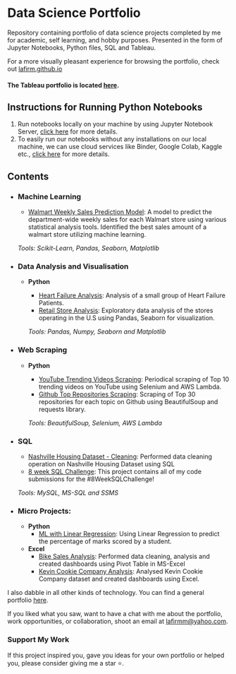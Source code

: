 # Data Science Portfolio
Repository containing portfolio of data science projects completed by me for academic, self learning, and hobby purposes. Presented in the form of Jupyter Notebooks, Python files, SQL and Tableau.

For a more visually pleasant experience for browsing the portfolio, check out [lafirm.github.io](http://lafirm.github.io)

#### The Tableau portfolio is located [here](https://public.tableau.com/app/profile/lafir).


## Instructions for Running Python Notebooks
1. Run notebooks locally on your machine by using Jupyter Notebook Server, [click here](https://docs.jupyter.org/en/latest/running.html) for more details.
2. To easily run our notebooks without any installations on our local machine, we can use cloud services like Binder, Google Colab, Kaggle etc., [click here](https://www.dataschool.io/cloud-services-for-jupyter-notebook/) for more details.

## Contents

- ### Machine Learning

	- [Walmart Weekly Sales Prediction Model](https://github.com/lafirm/walmart-weekly-sales-prediction): A model to predict the department-wide weekly sales for each Walmart store using various statistical analysis tools. Identified the best sales amount of a walmart store utilizing machine learning.
	
	_Tools: Scikit-Learn, Pandas, Seaborn, Matplotlib_


- ### Data Analysis and Visualisation
  - __Python__
    - [Heart Failure Analysis](https://github.com/lafirm/heart-failure-analysis): Analysis of a small group of Heart Failure Patients.
    - [Retail Store Analysis](https://github.com/lafirm/retail-store-analysis): Exploratory data analysis of the stores operating in the U.S using Pandas, Seaborn for visualization.
		
	_Tools: Pandas, Numpy, Seaborn and Matplotlib_

- ### Web Scraping
  - __Python__
    - [YouTube Trending Videos Scraping](https://github.com/lafirm/youtube-trending-videos-scraper): Periodical scraping of Top 10 trending videos on YouTube using Selenium and AWS Lambda.
    - [Github Top Repositories Scraping](https://github.com/lafirm/github-top-repos-scraping): Scraping of Top 30 repositories for each topic on Github using BeautifulSoup and requests library.
		
	_Tools: BeautifulSoup, Selenium, AWS Lambda_

- ### SQL

  - [Nashville Housing Dataset - Cleaning](https://github.com/lafirm/nashville-housing-data): Performed data cleaning operation on Nashville Housing Dataset using SQL
  - [8 week SQL Challenge](https://github.com/lafirm/8-week-sql-challenge): This project contains all of my code submissions for the #8WeekSQLChallenge!
  
  _Tools: MySQL, MS-SQL and SSMS_

- ### Micro Projects: 

	- __Python__
		- [ML with Linear Regression](https://github.com/lafirm/student-score-prediction): Using Linear Regression to predict the percentage of marks scored by a student.
	- __Excel__
		- [Bike Sales Analysis](https://github.com/lafirm/bike-sales-analysis): Performed data cleaning, analysis and created dashboards using Pivot Table in MS-Excel
		- [Kevin Cookie Company Analysis](https://github.com/lafirm/kevin-cookie-company-analysis): Analysed Kevin Cookie Company dataset and created dashboards using Excel.
		


I also dabble in all other kinds of technology. You can find a general portfolio [here](https://github.com/lafirm/general-portfolio).

If you liked what you saw, want to have a chat with me about the portfolio, work opportunities, or collaboration, shoot an email at lafirmm@yahoo.com. 

### Support My Work

If this project inspired you, gave you ideas for your own portfolio or helped you, please consider giving me a star ⭐.   
